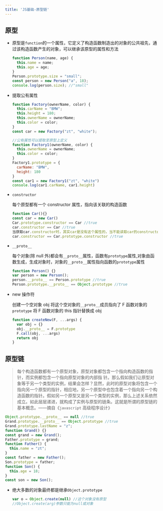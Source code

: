 ```yaml
---
title: 'JS基础-原型链'
---
```


## 原型

- 原型是`function`的一个属性，它定义了构造函数制造出的对象的公共祖先，通过该构造函数产生的对象，可以继承该原型的属性和方法

  ``` js
  function Person(name, age) {
    this.name = name;
    this.age = age; 
  }
  Person.prototype.size = "small";
  const person = new Person("a", 18);
  console.log(person.size); //"small"
  ```

- 提取公有属性

  ``` js
  function Factory(ownerName, color) {
    this.carName = "BMW";
    this.height = 180;
    this.ownerName = ownerName;
    this.color = color;
  }
  const car = new Factory("zt", "white");

  //公有属性可以提取至原型上定义
  function Factory1(ownerName, color) {
    this.ownerName = ownerName;
    this.color = color;
  }
  Factory1.prototype = {
    carName: "BMW",
    height: 180
  }
  const car1 = new Factory1("zt", "white")
  console.log(car1.carName, car1.height)
  ```

- `constructor`

  每个原型都有一个 constructor 属性，指向该关联的构造函数

  ``` js
  function Car(){}
  const car = new Car()
  Car.prototype.constructor == Car //true
  car.constructor == Car //true
  当获取car.constructor时，其实car是没有这个属性的，当不能读取car的constructor属性时，会从car的原型链上读取
  car.constructor == Car.prototype.constructor //true
  ```

- `__proto__`

  每个对象(除 null 外)都会有`__proto__`属性，函数有`prototype`属性,对象由函数生成，生成对象时，对象的`__proto__`属性指向函数的`prototype`属性

  ``` js
  function Person() {}
  var person = new Person();
  person.__proto__ == Person.prototype //true
  Person.prototype.__proto__ == Object.prototype //true
  ```

- new 操作符

  创建一个空对象 obj
  将这个空对象的`__proto__`成员指向了 F 函数对象的 `prototype` 
  将 F 函数对象的 this 指针替换成 obj

  ``` js
  function createNew(F, ...args) {
    var obj = {}
    obj.__proto__ = F.prototype
    F.call(obj, ...args)
    return obj
  }
  ```

## 原型链

> 每个构造函数都有一个原型对象，原型对象都包含一个指向构造函数的指针，而实例都包含一个指向原型对象的内部指 针。那么假如我们让原型对象等于另一个类型的实例，结果会怎样？显然，此时的原型对象将包含一个指向另一个原型的指针，相应地，另一个原型中也包含着一个指向另一个构造函数的指针。假如另一个原型又是另一个类型的实例，那么上述关系依然成立。如此层层递进，就构成了实例与原型的链条。这就是所谓的原型链的基本概念。——摘自《`javascript` 高级程序设计》

``` js
Object.prototype.__proto__ == null //true
Grand.prototype.__proto__ == Object.prototype //true
Grand.prototype.lastName = "z";
function Grand() {}
const grand = new Grand();
Father.prototype = grand;
function Father() {
  this.name = "zt";
}
const father = new Father();
Son.prototype = father;
function Son() {
  this.age = 18;
}
const son = new Son();
```

- 绝大多数的对象最终都是继承`Object.prototype`

  ``` js
  var o = Object.create(null) //这个对象没有原型
  //Object.create(arg)参数只能为null或对象
  ```

  

